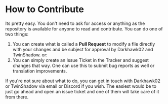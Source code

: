 # How to Contribute

Its pretty easy. You don't need to ask for access or anything as the repository is available for anyone to read and contribute. You can do one of two things:

1. You can create what is called a **Pull Request** to modify a file directly with your changes and be subject for approval by Darkhawk02 and TwinShadow. or:
2. You can simply create an Issue Ticket in the Tracker and suggest changes that way. One can use this to submit bug reports as well or translation improvements.

If you're not sure about what to do, you can get in touch with Darkhawk02 or TwinShadow via email or Discord if you wish. The easiest would be to just go ahead and open an issue ticket and one of them will take care of it from there.